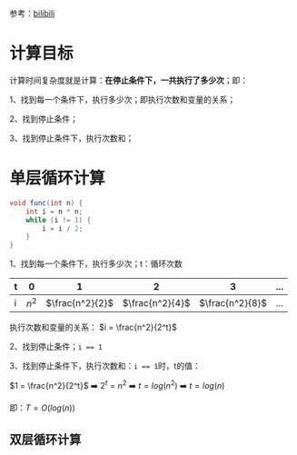 
参考：[bilibili](https://www.bilibili.com/video/BV13d4y1K74p/?spm_id_from=333.337.search-card.all.click&vd_source=ce67cf212f4a949cf75348b5404c5e27)

# 计算目标
计算时间复杂度就是计算：**在停止条件下，一共执行了多少次**；即：

1、找到每一个条件下，执行多少次；即执行次数和变量的关系；

2、找到停止条件；

3、找到停止条件下，执行次数和；

# 单层循环计算

```java
void func(int n) {
    int i = n * n;
    while (i != 1) {
        i = i / 2;
    }
}
```
1、找到每一个条件下，执行多少次；t：循环次数

| t   | 0     | 1               | 2               | 3               | ... |
| --- | ----- | --------------- | --------------- | --------------- | --- |
| i   | $n^2$ | $\frac{n^2}{2}$ | $\frac{n^2}{4}$ | $\frac{n^2}{8}$ | ... |

执行次数和变量的关系： $i = \frac{n^2}{2^t}$

2、找到停止条件；`i == 1`

3、找到停止条件下，执行次数和：`i == 1`时，t的值：

$1 = \frac{n^2}{2^t}$  ➡️ $2^t = n^2$ ➡️ $t = log(n^2)$ ➡️ $t = log(n)$

即：$T = O(log(n))$

## 双层循环计算
